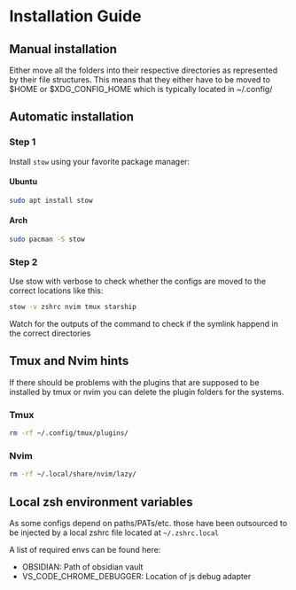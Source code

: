 # Installation Guide

## Manual installation

Either move all the folders into their respective directories as represented by their file structures. This means that they either have to be moved to $HOME or $XDG_CONFIG_HOME which is typically located in ~/.config/

## Automatic installation

### Step 1

Install `stow` using your favorite package manager:

#### Ubuntu

```bash
sudo apt install stow

```

#### Arch

```bash
sudo pacman -S stow
```

### Step 2

Use stow with verbose to check whether the configs are moved to the correct locations like this:

```bash
stow -v zshrc nvim tmux starship

```

Watch for the outputs of the command to check if the symlink happend in the correct directories

## Tmux and Nvim hints

If there should be problems with the plugins that are supposed to be installed by tmux or nvim you can delete the plugin folders for the systems.

### Tmux

```bash
rm -rf ~/.config/tmux/plugins/
```

### Nvim

```bash
rm -rf ~/.local/share/nvim/lazy/
```

## Local zsh environment variables

As some configs depend on paths/PATs/etc. those have been outsourced to be injected by a local zshrc file located at
`~/.zshrc.local`

A list of required envs can be found here:

- OBSIDIAN: Path of obsidian vault
- VS_CODE_CHROME_DEBUGGER: Location of js debug adapter
